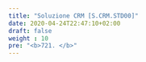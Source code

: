 ```yaml
---
title: "Soluzione CRM [S.CRM.STD00]"
date: 2020-04-24T22:47:10+02:00
draft: false
weight : 10
pre: "<b>721. </b>"
---
```

